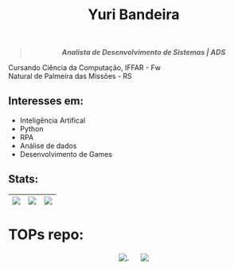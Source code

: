 <h1 align="center"> Yuri Bandeira </h1>


<div align="center">

<br>
<blockquote>
    <p><i>
                            <b> Analista de Desenvolvimento de Sistemas | ADS </b>
    </i></p>
</blockquote>
</div>

Cursando Ciência da Computação, IFFAR - Fw<br/>
Natural de Palmeira das Missões - RS

## Interesses em:
   - Inteligência Artifical
   - Python
   - RPA
   - Análise de dados
   - Desenvolvimento de Games
     
## Stats:

| ![](https://github-readme-streak-stats.herokuapp.com/?user=YuriBandeira28&theme=dark&show_icons=true&hide_border=true) | ![](http://github-profile-summary-cards.vercel.app/api/cards/repos-per-language?username=YuriBandeira28&theme=dark&show_icons=true) | ![](http://github-profile-summary-cards.vercel.app/api/cards/most-commit-language?username=YuriBandeira28&theme=dark&show_icons=true) |
| :-: | :-: | :-: |

# TOPs repo:
<div align="center"> 
<a href="https://github.com/YuriBandeira28/Solar_Sistem">
  <img align="center" src="https://github-readme-stats.vercel.app/api/pin/?username=YuriBandeira28&repo=Solar_Sistem&theme=dark" />
</a>
&nbsp;
&nbsp;
&nbsp;
<a href="https://github.com/YuriBandeira28/celta_advendures">
  <img align="center" src="https://github-readme-stats.vercel.app/api/pin/?username=YuriBandeira28&repo=celta_advendures&theme=dark" />
</a>

</div>


